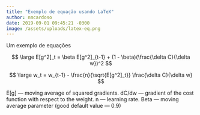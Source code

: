 ```yaml
---
title: "Exemplo de equação usando LaTeX"
author: nmcardoso
date: 2019-09-01 09:45:21 -0300
image: /assets/uploads/latex-eq.png
---
```


Um exemplo de equações

$$
  \large
  E[g^2]_t = \beta E[g^2]_{t-1} + (1 - \beta)(\frac{\delta C}{\delta w})^2
$$

$$
  \large
  w_t = w_{t-1} - \frac{n}{\sqrt{E[g^2]_t}} \frac{\delta C}{\delta w}
$$

E[g] — moving average of squared gradients. dC/dw — gradient of the cost function with respect to the weight. n — learning rate. Beta — moving average parameter (good default value — 0.9)